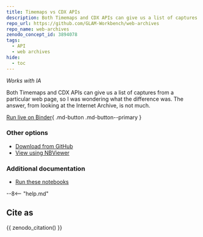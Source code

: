 ```yaml
---
title: Timemaps vs CDX APIs
description: Both Timemaps and CDX APIs can give us a list of captures from a particular web page, so what's the difference?
repo_url: https://github.com/GLAM-Workbench/web-archives
repo_name: web-archives
zenodo_concept_id: 3894078
tags:
  - API
  - web archives
hide:
  - toc
---
```


*Works with IA*

Both Timemaps and CDX APIs can give us a list of captures from a particular web page, so I was wondering what the difference was. The answer, from looking at the Internet Archive, is not much.

[Run live on Binder](https://mybinder.org/v2/gh/GLAM-Workbench/web-archives/master?urlpath=/lab/tree/getting_all_snapshots_timemap_vs_cdx.ipynb){ .md-button .md-button--primary }

### Other options

* [Download from GitHub](https://github.com/GLAM-Workbench/web-archives/blob/master/getting_all_snapshots_timemap_vs_cdx.ipynb)
* [View using NBViewer](https://nbviewer.jupyter.org/github/GLAM-Workbench/web-archives/blob/master/getting_all_snapshots_timemap_vs_cdx.ipynb)

### Additional documentation

* [Run these notebooks](../#run-these-notebooks)

--8<-- "help.md"

## Cite as

{{ zenodo_citation() }}